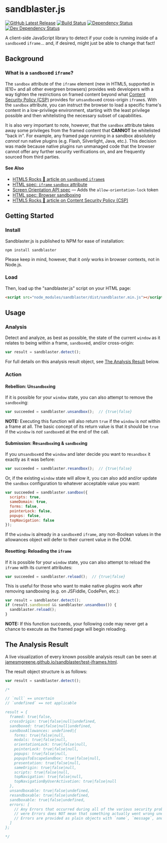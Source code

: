 # sandblaster.js
[![GitHub Latest Release](https://badge.fury.io/gh/JamesMGreene%2Fsandblaster.svg)](https://github.com/JamesMGreene/sandblaster) [![Build Status](https://secure.travis-ci.org/JamesMGreene/sandblaster.svg?branch=master)](https://travis-ci.org/JamesMGreene/sandblaster) [![Dependency Status](https://david-dm.org/JamesMGreene/sandblaster.svg?theme=shields.io)](https://david-dm.org/JamesMGreene/sandblaster) [![Dev Dependency Status](https://david-dm.org/JamesMGreene/sandblaster/dev-status.svg?theme=shields.io)](https://david-dm.org/JamesMGreene/sandblaster#info=devDependencies)

A client-side JavaScript library to detect if your code is running inside of a `sandbox`ed `iframe`... and, if desired, might just be able to change that fact!



## Background

### What is a `sandbox`ed `iframe`?

The `sandbox` attribute of the `iframe` element (new in HTML5, supported in IE10+ and all other evergreen browsers) provides web developers with a way tighten the restrictions on framed content beyond what [Content Security Policy (CSP)](http://www.html5rocks.com/en/tutorials/security/content-security-policy/) provides for un`sandbox`ed cross-origin `iframe`s.  With the `sandbox` attribute, you can instruct the browser to load a specific frame's content in a low-privilege environment, starting with the least privilege possible and then whitelisting the necessary subset of capabilities.

It is also very important to note, however, that the `sandbox` attribute takes away some privileges from the framed content that **CANNOT** be whitelisted "back in". For example, any framed page running in a sandbox absolutely _cannot_ run native plugins (e.g. Flash, Silverlight, Java, etc.). This decision was made because native plugins run unmanaged code that the browser cannot offer any further security verifications on, and are frequently sourced from third parties.

#### See Also

 - [HTML5 Rocks :metal: article on `sandbox`ed `iframe`s](http://www.html5rocks.com/en/tutorials/security/sandboxed-iframes/)
 - [HTML spec: `iframe` `sandbox` attribute](https://html.spec.whatwg.org/multipage/embedded-content.html#attr-iframe-sandbox)
 - [Screen Orientation API spec](https://w3c.github.io/screen-orientation/#extension-to-the-html-sandboxing-model) &mdash; Adds the `allow-orientation-lock` token
 - [HTML spec: Browser sandboxing](http://www.w3.org/TR/html/browsers.html#sandboxing)
 - [HTML5 Rocks :metal: article on Content Security Policy (CSP)](http://www.html5rocks.com/en/tutorials/security/content-security-policy/)



## Getting Started

### Install

Sandblaster.js is published to NPM for ease of installation:

```shell
npm install sandblaster
```

Please keep in mind, however, that it _only_ works in browser contexts, not in Node.js.


### Load

Then, load up the "sandblaster.js" script on your HTML page:

```html
<script src="node_modules/sandblaster/dist/sandblaster.min.js"></script>
```



## Usage

### Analysis

Detect and analyze, as best as possible, the state of the current `window` as it relates to being within a frame, `sandbox`ed, and/or cross-origin:

```js
var result = sandblaster.detect();
```

For full details on this analysis result object, see [The Analysis Result](#the-analysis-result) below.


### Action

#### Rebellion: Un`sandbox`ing

If it is possible for your `window` state, you can also attempt to remove the `sandbox`ing:

```js
var succeeded = sandblaster.unsandbox();  // {true|false}
```

**NOTE:** Executing this function will also return `true` if the `window` is _not_ within a frame at all. The basic concept of its return value is that it should be `true` if the `window` is _not_ `sandbox`ed at the end of the call.


#### Submission: Re`sandbox`ing & `sandbox`ing

If you un`sandbox`ed the `window` and later decide you want to re`sandbox` it exactly as it was before:

```js
var succeeded = sandblaster.resandbox();  // {true|false}
```


Or, if the existing `window` state will allow it, you can also add and/or update the `sandbox` configuration to whatever acceptable value you want:

```js
var succeeded = sandblaster.sandbox({
  scripts: true,
  sameDomain: true,
  forms: false,
  pointerLock: false,
  popups: false,
  topNavigation: false
});
```

If the `window` is already in a `sandbox`ed `iframe`, any non-Boolean values in the allowances object will defer to their current value in the DOM.


#### Resetting: Reloading the `iframe`

If it is possible for your `window` state, you can also attempt to reload the `iframe` with its current attributes:

```js
var succeeded = sandblaster.reload();  // {true|false}
```

This is useful for those who want to make native plugins work after removing sandboxing (e.g. on JSFiddle, CodePen, etc.):

```js
var result = sandblaster.detect();
if (result.sandboxed && sandblaster.unsandbox()) {
  sandblaster.reload();
}
```

**NOTE:** If this function succeeds, your following code may never get a chance to execute as the framed page will begin reloading.


## The Analysis Result

A live visualization of every known possible analysis result can be seen at [jamesmgreene.github.io/sandblaster/test-iframes.html](http://jamesmgreene.github.io/sandblaster/test-iframes.html).

The result object structure is as follows:

```js
var result = sandblaster.detect();

/*

// `null` == uncertain
// `undefined` == not applicable

result = {
  framed: true|false,
  crossOrigin: true|false|null|undefined,
  sandboxed: true|false|null|undefined,
  sandboxAllowances: undefined|{
    forms: true|false|null,
    modals: true|false|null,
    orientationLock: true|false|null,
    pointerLock: true|false|null,
    popups: true|false|null,
    popupsToEscapeSandbox: true|false|null,
    presentation: true|false|null,
    sameOrigin: true|false|null,
    scripts: true|false|null,
    topNavigation: true|false|null,
    topNavigationByUserActivation: true|false|null
  },
  unsandboxable: true|false|undefined,
  resandboxable: true|false|undefined,
  sandboxable: true|false|undefined,
  errors: [
    // Any Errors that occurred during all of the various security probing. Just because there
    // were Errors does NOT mean that something actually went wrong unexpectedly.
    // Errors are provided as plain objects with `name`, `message`, and `stack` properties.
  ]
};

*/
```
